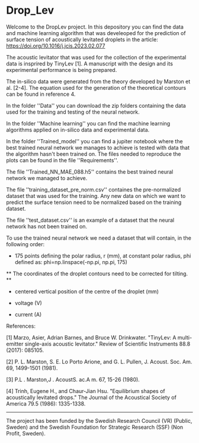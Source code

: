 # Drop_Lev

Welcome to the DropLev project. In this depository you can find the data and machine learning algorithm that was develeoped for the prediction of surface tension of acoustically levitated droplets in the article: https://doi.org/10.1016/j.jcis.2023.02.077 


The acoustic levitator that was used for the collection of the experimental data is insprired by TinyLev [1]. A manuscript with the design and its experimental performance is being prepared. 


The in-silico data were generated from the theory developed by Marston et al. [2-4]. The equation used for the generation of the theoretical contours can be found in reference 4.

In the folder ''Data'' you can download the zip folders containing the data used for the training and testing of the neural network. 


In the folder ''Machine learning'' you can find the machine learning algorithms applied on in-silico data and experimental data. 


In the folder ''Trained_model'' you can find a jupiter notebook where the best trained neural network we manages to achieve is tested with data that the algorithm hasn't been trained on. The files needed to reproduce the plots can be found in the file ''Requirements''.  


The file ''Trained_NN_MAE_088.h5'' contains the best trained neural network we managed to achieve. 


The file ''training_dataset_pre_norm.csv'' containes the pre-normalized dataset that was used for the training. Any new data on which we want to predict the surface tension need to be normalized based on the training dataset.


The file ''test_dataset.csv'' is an example of a dataset that the neural network has not been trained on. 


To use the trained neural network we need a dataset that will contain, in the following order:  


- 175 points defining the polar radius, r (mm), at constant polar radius, phi defined as:
phi=np.linspace(-np.pi, np.pi, 175)


** The coordinates of the droplet contours need to be corrected for tilting. **


- centered vertical position of the centre of the droplet (mm)


- voltage (V)


- current (A)







References:


[1] Marzo, Asier, Adrian Barnes, and Bruce W. Drinkwater. "TinyLev: A multi-emitter single-axis acoustic levitator." Review of Scientific Instruments 88.8 (2017): 085105.


[2] P. L. Marston, S. E. Lo Porto Arione, and G. L. Pullen, J. Acoust. Soc. Am. 69, 1499-1501 (1981).


[3] P.L . Marston,J . AcoustS. ac.A m. 67, 15-26 (1980).


[4] Trinh, Eugene H., and Chaur‐Jian Hsu. "Equilibrium shapes of acoustically levitated drops." The Journal of the Acoustical Society of America 79.5 (1986): 1335-1338.


------------------------------------------------------------------------------------------------------------------------------------------------------------------
The project has been funded by the Swedish Research Council (VR) (Public, Sweden) and the Swedish Foundation for Strategic Research (SSF) (Non Profit, Sweden).

